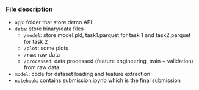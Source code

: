 ### File description
- `app`: folder that store demo API
- `data`: store binary/data files
    - `/model`: store model.pkl, task1.parquet for task 1 and task2.parquet for task 2
    - `/plot`: some plots
    - `/raw`: raw data
    - `/processed`: data processed (feature engineering, train + validation) from raw data
- `model`: code for dataset loading and feature extraction
- `notebook`: contains submission.ipynb which is the final submission

